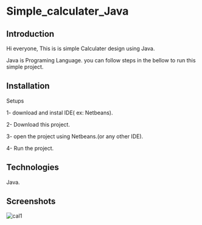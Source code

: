 # Simple_calculater_Java

## Introduction
Hi everyone,
This is is simple Calculater design using Java.

Java is Programing Language. you can follow steps in the bellow to run this simple project.

## Installation
Setups

1- download and instal IDE( ex: Netbeans).

2- Download this project.

3- open the project using Netbeans.(or any other IDE).

4- Run the project.

## Technologies
Java.

## Screenshots
![cal1](https://github.com/Sumedha9717/Simple_calculater_Java/assets/137753353/ff9827fd-d219-4db2-951c-0af2a99c25c3)

